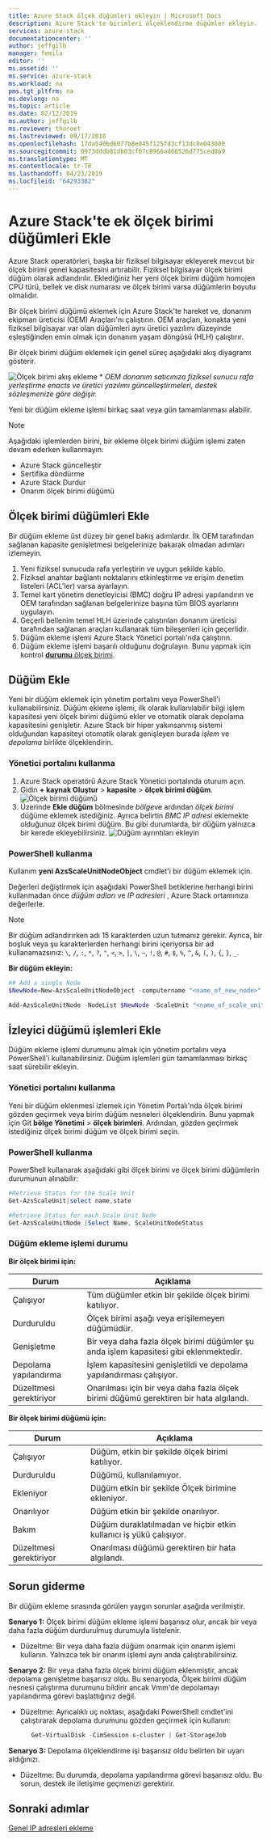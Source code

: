 ```yaml
---
title: Azure Stack ölçek düğümleri ekleyin | Microsoft Docs
description: Azure Stack'te birimleri ölçeklendirme düğümler ekleyin.
services: azure-stack
documentationcenter: ''
author: jeffgilb
manager: femila
editor: ''
ms.assetid: ''
ms.service: azure-stack
ms.workload: na
pms.tgt_pltfrm: na
ms.devlang: na
ms.topic: article
ms.date: 02/12/2019
ms.author: jeffgilb
ms.reviewer: thoroet
ms.lastreviewed: 09/17/2018
ms.openlocfilehash: 17da540bd6077b8e045f125fd3cf13dc0e043000
ms.sourcegitcommit: 0973dddb81db03cf07c8966ad66526d775ced8b9
ms.translationtype: MT
ms.contentlocale: tr-TR
ms.lasthandoff: 04/23/2019
ms.locfileid: "64293382"
---
```

# <a name="add-additional-scale-unit-nodes-in-azure-stack"></a>Azure Stack'te ek ölçek birimi düğümleri Ekle

Azure Stack operatörleri, başka bir fiziksel bilgisayar ekleyerek mevcut bir ölçek birimi genel kapasitesini artırabilir. Fiziksel bilgisayar ölçek birimi düğüm olarak adlandırılır. Eklediğiniz her yeni ölçek birimi düğüm homojen CPU türü, bellek ve disk numarası ve ölçek birimi varsa düğümlerin boyutu olmalıdır.

Bir ölçek birimi düğümü eklemek için Azure Stack'te hareket ve, donanım ekipman üreticisi (OEM) Araçları'nı çalıştırın. OEM araçları, konakta yeni fiziksel bilgisayar var olan düğümleri aynı üretici yazılımı düzeyinde eşleştiğinden emin olmak için donanım yaşam döngüsü (HLH) çalıştırır.

Bir ölçek birimi düğüm eklemek için genel süreç aşağıdaki akış diyagramı gösterir.

![Ölçek birimi akış ekleme](media/azure-stack-add-scale-node/add-node-flow.png) &#42; *OEM donanım satıcınıza fiziksel sunucu rafa yerleştirme enacts ve üretici yazılımı güncelleştirmeleri, destek sözleşmenize göre değişir.*

Yeni bir düğüm ekleme işlemi birkaç saat veya gün tamamlanması alabilir.

> [!Note]  
> Aşağıdaki işlemlerden birini, bir ekleme ölçek birimi düğüm işlemi zaten devam ederken kullanmayın:
>
>  - Azure Stack güncelleştir
>  - Sertifika döndürme
>  - Azure Stack Durdur
>  - Onarım ölçek birimi düğümü


## <a name="add-scale-unit-nodes"></a>Ölçek birimi düğümleri Ekle

Bir düğüm ekleme üst düzey bir genel bakış adımlardır. İlk OEM tarafından sağlanan kapasite genişletmesi belgelerinize bakarak olmadan adımları izlemeyin.

1. Yeni fiziksel sunucuda rafa yerleştirin ve uygun şekilde kablo. 
2. Fiziksel anahtar bağlantı noktalarını etkinleştirme ve erişim denetim listeleri (ACL'ler) varsa ayarlayın.
3. Temel kart yönetim denetleyicisi (BMC) doğru IP adresi yapılandırın ve OEM tarafından sağlanan belgelerinize başına tüm BIOS ayarlarını uygulayın.
4. Geçerli bellenim temel HLH üzerinde çalıştırılan donanım üreticisi tarafından sağlanan araçları kullanarak tüm bileşenleri için geçerlidir.
5. Düğüm ekleme işlemi Azure Stack Yönetici portalı'nda çalıştırın.
6. Düğüm ekleme işlemi başarılı olduğunu doğrulayın. Bunu yapmak için kontrol [ **durumu** ölçek birimi](#monitor-add-node-operations). 

## <a name="add-the-node"></a>Düğüm Ekle

Yeni bir düğüm eklemek için yönetim portalını veya PowerShell'i kullanabilirsiniz. Düğüm ekleme işlemi, ilk olarak kullanılabilir bilgi işlem kapasitesi yeni ölçek birimi düğümü ekler ve otomatik olarak depolama kapasitesini genişletir. Azure Stack bir hiper yakınsanmış sistemi olduğundan kapasiteyi otomatik olarak genişleyen burada *işlem* ve *depolama* birlikte ölçeklendirin.

### <a name="use-the-admin-portal"></a>Yönetici portalını kullanma

1. Azure Stack operatörü Azure Stack Yönetici portalında oturum açın.
2. Gidin **+ kaynak Oluştur** > **kapasite** > **ölçek birimi düğüm**.
   ![Ölçek birimi düğümü](media/azure-stack-add-scale-node/select-node1.png)
3. Üzerinde **Ekle düğüm** bölmesinde *bölge*ve ardından *ölçek birimi* düğüme eklemek istediğiniz. Ayrıca belirtin *BMC IP adresi* eklemekte olduğunuz ölçek birimi düğüm. Bu gibi durumlarda, bir düğüm yalnızca bir kerede ekleyebilirsiniz.
   ![Düğüm ayrıntıları ekleyin](media/azure-stack-add-scale-node/select-node2.png)
 

### <a name="use-powershell"></a>PowerShell kullanma

Kullanım **yeni AzsScaleUnitNodeObject** cmdlet'i bir düğüm eklemek için.  

Değerleri değiştirmek için aşağıdaki PowerShell betiklerine herhangi birini kullanmadan önce *düğüm adları* ve *IP adresleri* , Azure Stack ortamınıza değerlerle.

  > [!Note]  
  > Bir düğüm adlandırırken adı 15 karakterden uzun tutmanız gerekir. Ayrıca, bir boşluk veya şu karakterlerden herhangi birini içeriyorsa bir ad kullanamazsınız: `\`, `/`, `:`, `*`, `?`, `"`, `<`, `>`, `|`, `\`, `~`, `!`, `@`, `#`, `$`, `%`, `^`, `&`, `(`, `)`, `{`, `}`, `_`.

**Bir düğüm ekleyin:**
  ```powershell
  ## Add a single Node 
  $NewNode=New-AzsScaleUnitNodeObject -computername "<name_of_new_node>" -BMCIPv4Address "<BMCIP_address_of_new_node>" 
 
  Add-AzsScaleUnitNode -NodeList $NewNode -ScaleUnit "<name_of_scale_unit_cluster>" 
  ```  

## <a name="monitor-add-node-operations"></a>İzleyici düğümü işlemleri Ekle 
Düğüm ekleme işlemi durumunu almak için yönetim portalını veya PowerShell'i kullanabilirsiniz. Düğüm işlemleri gün tamamlanması birkaç saat sürebilir ekleyin.

### <a name="use-the-admin-portal"></a>Yönetici portalını kullanma 
Yeni bir düğüm eklenmesi izlemek için Yönetim Portalı'nda ölçek birimi gözden geçirmek veya birim düğüm nesneleri ölçeklendirin. Bunu yapmak için Git **bölge Yönetimi** > **ölçek birimleri**. Ardından, gözden geçirmek istediğiniz ölçek birimi düğüm ve ölçek birimi seçin. 

### <a name="use-powershell"></a>PowerShell kullanma
PowerShell kullanarak aşağıdaki gibi ölçek birimi ve ölçek birimi düğümlerin durumunun alınabilir:
  ```powershell
  #Retrieve Status for the Scale Unit
  Get-AzsScaleUnit|select name,state
 
  #Retrieve Status for each Scale Unit Node
  Get-AzsScaleUnitNode |Select Name, ScaleUnitNodeStatus
```

### <a name="status-for-the-add-node-operation"></a>Düğüm ekleme işlemi durumu 
**Bir ölçek birimi için:**

|Durum               |Açıklama  |
|---------------------|---------|
|Çalışıyor              |Tüm düğümler etkin bir şekilde ölçek birimi katılıyor.|
|Durduruldu              |Ölçek birimi aşağı veya erişilemeyen düğümüdür.|
|Genişletme            |Bir veya daha fazla ölçek birimi düğümler şu anda işlem kapasitesi gibi eklenmektedir.|
|Depolama yapılandırma  |İşlem kapasitesini genişletildi ve depolama yapılandırması çalışıyor.|
|Düzeltmesi gerektiriyor |Onarılması için bir veya daha fazla ölçek birimi düğümü gerektiren bir hata algılandı.|


**Bir ölçek birimi düğümü için:**

|Durum                |Açıklama  |
|----------------------|---------|
|Çalışıyor               |Düğüm, etkin bir şekilde ölçek birimi katılıyor.|
|Durduruldu               |Düğümü, kullanılamıyor.|
|Ekleniyor                |Düğüm etkin bir şekilde Ölçek birimine ekleniyor.|
|Onarılıyor             |Düğüm etkin bir şekilde onarılıyor.|
|Bakım           |Düğüm duraklatılmadan ve hiçbir etkin kullanıcı iş yükü çalışıyor. |
|Düzeltmesi gerektiriyor  |Onarılması düğümü gerektiren bir hata algılandı.|


## <a name="troubleshooting"></a>Sorun giderme
Bir düğüm ekleme sırasında görülen yaygın sorunlar aşağıda verilmiştir. 

**Senaryo 1:**  Ölçek birimi düğüm ekleme işlemi başarısız olur, ancak bir veya daha fazla düğüm durdurulmuş durumuyla listelenir.  
- Düzeltme: Bir veya daha fazla düğüm onarmak için onarım işlemi kullanın. Yalnızca tek bir onarım işlemi aynı anda çalıştırabilirsiniz.

**Senaryo 2:** Bir veya daha fazla ölçek birimi düğüm eklenmiştir, ancak depolama genişletme başarısız oldu. Bu senaryoda, Ölçek birimi düğüm nesnesi çalıştırma durumunu bildirir ancak Vmm'de depolamayı yapılandırma görevi başlattığınız değil.  
- Düzeltme: Ayrıcalıklı uç noktası, aşağıdaki PowerShell cmdlet'ini çalıştırarak depolama durumunu gözden geçirmek için kullanın:
  ```powershell
     Get-VirtualDisk -CimSession s-cluster | Get-StorageJob
  ```
 
**Senaryo 3:** Depolama ölçeklendirme işi başarısız oldu belirten bir uyarı aldığınızı.  
- Düzeltme: Bu durumda, depolama yapılandırma görevi başarısız oldu. Bu sorun, destek ile iletişime geçmenizi gerektirir.


## <a name="next-steps"></a>Sonraki adımlar 
[Genel IP adresleri ekleme](azure-stack-add-ips.md) 
